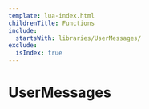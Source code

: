 ```yaml
---
template: lua-index.html
childrenTitle: Functions
include:
  startsWith: libraries/UserMessages/
exclude:
  isIndex: true
---
```


# UserMessages
